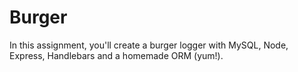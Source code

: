 # Burger
In this assignment, you'll create a burger logger with MySQL, Node, Express, Handlebars and a homemade ORM (yum!).
